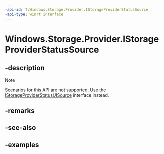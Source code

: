```yaml
---
-api-id: T:Windows.Storage.Provider.IStorageProviderStatusSource
-api-type: winrt interface
---
```


# Windows.Storage.Provider.IStorageProviderStatusSource

<!--
public interface IStorageProviderStatusSource
-->

## -description

> [!NOTE]
> Scenarios for this API are not supported. Use the [IStorageProviderStatusUISource](istorageproviderstatusuisource.md) interface instead.

## -remarks

## -see-also

## -examples
